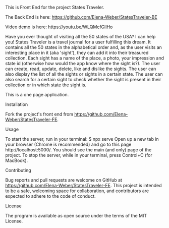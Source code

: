 This is Front End for the project States Traveler.

The Back End is here:
https://github.com/Elena-Weber/StatesTraveler-BE

Video demo is here:
https://youtu.be/WLQMcfGlIHo

Have you ever thought of visiting all the 50 states of the USA? I can help you!
States Traveler is a travel journal for a user fulfilling this dream. It contains all the 50 states in the alphabetical order and, as the user visits an interesting place in it (aka 'sight'), they can add it into their treasured collection. Each sight has a name of the place, a photo, your impression and state id (otherwise how would the app know where the sight is?). The user can create, read, update, delete, like and dislike the sights. The user can also display the list of all the sights or sights in a certain state. The user can also search for a certain sight to check whether the sight is present in their collection or in which state the sight is.

This is a one page application.

Installation

Fork the project's front end from https://github.com/Elena-Weber/StatesTraveler-FE.

Usage

To start the server, run in your terminal:
$ npx serve
Open up a new tab in your browser (Chrome is recommended) and go to this page http://localhost:5000/. You should see the main (and only) page of the project.
To stop the server, while in your terminal, press Control+C (for MacBook).

Contributing

Bug reports and pull requests are welcome on GitHub at https://github.com/Elena-Weber/StatesTraveler-FE. This project is intended to be a safe, welcoming space for collaboration, and contributors are expected to adhere to the code of conduct.

License

The program is available as open source under the terms of the MIT License.